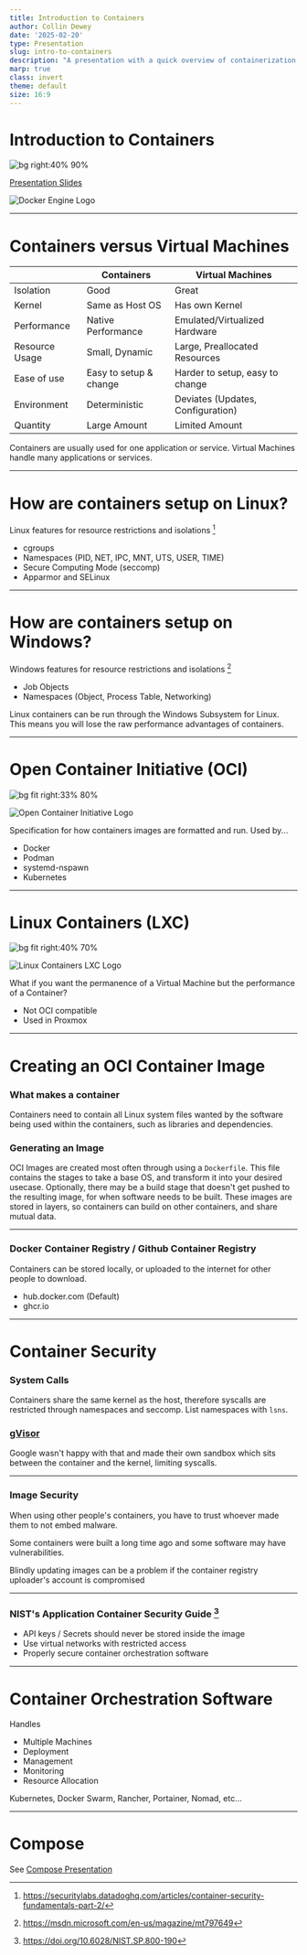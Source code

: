 ```yaml
---
title: Introduction to Containers
author: Collin Dewey
date: '2025-02-20'
type: Presentation
slug: intro-to-containers
description: "A presentation with a quick overview of containerization technlogies available and comparing them to virtual machines."
marp: true
class: invert
theme: default
size: 16:9
---
```


<link rel="stylesheet" href="../presentations.css">

# Introduction to Containers
<!-- _footer: By Collin Dewey-->

<div class="is-marp">

![bg right:40% 90%](docker.svg)

</div><div class="is-hugo">

[Presentation Slides](/slides/intro-to-containers.html)

<img style="min-width: 40vw; max-height:40vh; aspect-ratio: 756.26 / 596.9;" loading="lazy" src="docker.svg" alt="Docker Engine Logo">

</div>

---

# Containers versus Virtual Machines

||Containers|Virtual Machines|
|---|---|---|
|Isolation|Good|Great|
|Kernel|Same as Host OS|Has own Kernel|
|Performance|Native Performance|Emulated/Virtualized Hardware|
|Resource Usage|Small, Dynamic|Large, Preallocated Resources|
|Ease of use|Easy to setup & change|Harder to setup, easy to change|
|Environment|Deterministic|Deviates (Updates, Configuration)|
|Quantity|Large Amount|Limited Amount|

Containers are usually used for one application or service.
Virtual Machines handle many applications or services.

---
<!-- _footer: securitylabs.datadoghq.com/articles/container-security-fundamentals-part-2-->

# How are containers setup on Linux?

Linux features for resource restrictions and isolations [^1]

- cgroups
- Namespaces (PID, NET, IPC, MNT, UTS, USER, TIME)
- Secure Computing Mode (seccomp)
- Apparmor and SELinux

[^1]: https://securitylabs.datadoghq.com/articles/container-security-fundamentals-part-2/

---
# How are containers setup on Windows?
<!-- _footer: msdn.microsoft.com/en-us/magazine/mt797649-->

Windows features for resource restrictions and isolations [^2]

- Job Objects
- Namespaces (Object, Process Table, Networking)

Linux containers can be run through the Windows Subsystem for Linux.
This means you will lose the raw performance advantages of containers.

[^2]: https://msdn.microsoft.com/en-us/magazine/mt797649

---

# Open Container Initiative (OCI)

<div class="is-marp">

![bg fit right:33% 80%](OCI.svg)

</div><div class="is-hugo">

<img style="min-width: 30vw; max-height:30vh; aspect-ratio: 465 / 470;" loading="lazy" src="OCI.svg" alt="Open Container Initiative Logo">

</div>

Specification for how containers images are formatted and run.
Used by...

- Docker <!--(runc)-->
- Podman <!--(runc)-->
- systemd-nspawn
- Kubernetes

---

# Linux Containers (LXC)
<!--_footer: systemd-nspawn is also usable for this purpose-->

<div class="is-marp">

![bg fit right:40% 70%](LXC.svg)

</div><div class="is-hugo">

<img style="min-width: 30vw; max-height:30vh; aspect-ratio: 165.754 / 152.992;" loading="lazy" src="LXC.svg" alt="Linux Containers LXC Logo">

</div>

What if you want the permanence of a Virtual Machine but the performance of a Container?
- Not OCI compatible
- Used in Proxmox

---

# Creating an OCI Container Image

### What makes a container
Containers need to contain all Linux system files wanted by the software being used within the containers, such as libraries and dependencies.

### Generating an Image

OCI Images are created most often through using a `Dockerfile`. This file contains the stages to take a base OS, and transform it into your desired usecase.
Optionally, there may be a build stage that doesn't get pushed to the resulting image, for when software needs to be built.
These images are stored in layers, so containers can build on other containers, and share mutual data.

---

### Docker Container Registry / Github Container Registry
Containers can be stored locally, or uploaded to the internet for other people to download.

- hub.docker.com (Default)
- ghcr.io

---

# Container Security

### System Calls
Containers share the same kernel as the host, therefore syscalls are restricted through namespaces and seccomp. 
List namespaces with `lsns`.


### [gVisor](https://github.com/google/gvisor)

Google wasn't happy with that and made their own sandbox which sits between the container and the kernel, limiting syscalls.

---

### Image Security

When using other people's containers, you have to trust whoever made them to not embed malware.

Some containers were built a long time ago and some software may have vulnerabilities.

Blindly updating images can be a problem if the container registry uploader's account is compromised


---

### NIST's Application Container Security Guide [^3]
<!-- _footer: doi.org/10.6028/NIST.SP.800-190 -->

- API keys / Secrets should never be stored inside the image
- Use virtual networks with restricted access
- Properly secure container orchestration software

[^3]: https://doi.org/10.6028/NIST.SP.800-190

---

# Container Orchestration Software

Handles
- Multiple Machines
- Deployment
- Management
- Monitoring
- Resource Allocation

Kubernetes, Docker Swarm, Rancher, Portainer, Nomad, etc...

---

# Compose

See [Compose Presentation](https://collindewey.net/presentations/intro-to-compose/)